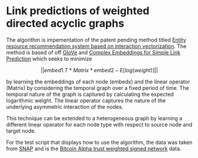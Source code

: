 # Link predictions of weighted directed acyclic graphs
The algorithm is impementation of the patent pending method titled [Entity resource recommendation system based on interaction vectorization](https://patentimages.storage.googleapis.com/0a/ed/f5/47c57355c3ef30/US20200151597A1.pdf). The method is based of off [GloVe](https://nlp.stanford.edu/pubs/glove.pdf) and [Complex Embeddings for Simple Link Prediction](https://arxiv.org/pdf/1606.06357.pdf) which seeks to minimize 
```math
|| embed1.T*Matrix*embed2 - E[log(weight)] ||
```
by learning the embeddings of each node (embedx) and the linear operator (Matrix) by considering the temporal graph over a fixed period of time. The temporal nature of the graph is captured by calculating the expected logarithmic weight. The linear operator captures the nature of the underlying asymmetric interaction of the nodes. 

This technique can be extended to a heterogeneous graph by learning a different linear operator for each node type with respect to source node and target node. 

For the test script that displays how to use the algorithm, the data was taken from [SNAP](https://snap.stanford.edu/) and is the [Bitcoin Alpha trust weighted signed network](https://snap.stanford.edu/data/soc-sign-bitcoin-alpha.html) data.
